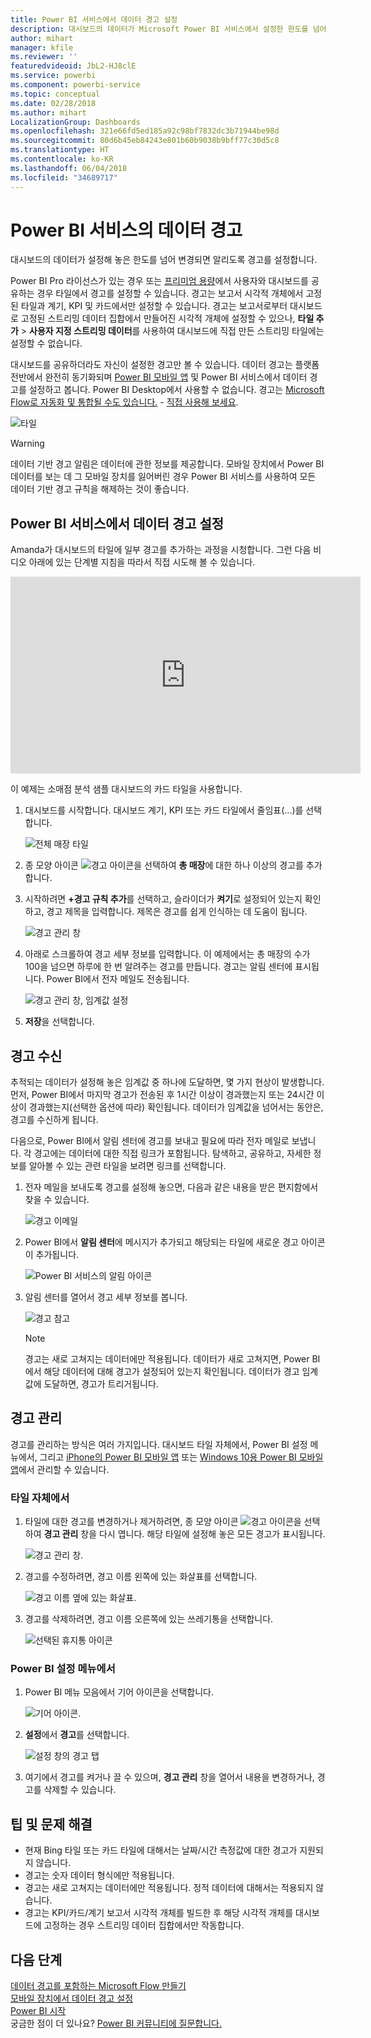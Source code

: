 ```yaml
---
title: Power BI 서비스에서 데이터 경고 설정
description: 대시보드의 데이터가 Microsoft Power BI 서비스에서 설정한 한도를 넘어 변경되면 알리도록 경고를 설정하는 방법을 알아봅니다.
author: mihart
manager: kfile
ms.reviewer: ''
featuredvideoid: JbL2-HJ8clE
ms.service: powerbi
ms.component: powerbi-service
ms.topic: conceptual
ms.date: 02/28/2018
ms.author: mihart
LocalizationGroup: Dashboards
ms.openlocfilehash: 321e66fd5ed185a92c98bf7832dc3b71944be98d
ms.sourcegitcommit: 80d6b45eb84243e801b60b9038b9bff77c30d5c8
ms.translationtype: HT
ms.contentlocale: ko-KR
ms.lasthandoff: 06/04/2018
ms.locfileid: "34689717"
---
```

# <a name="data-alerts-in-power-bi-service"></a>Power BI 서비스의 데이터 경고
대시보드의 데이터가 설정해 놓은 한도를 넘어 변경되면 알리도록 경고를 설정합니다. 

Power BI Pro 라이선스가 있는 경우 또는 [프리미엄 용량](service-premium.md)에서 사용자와 대시보드를 공유하는 경우 타일에서 경고를 설정할 수 있습니다. 경고는 보고서 시각적 개체에서 고정된 타일과 계기, KPI 및 카드에서만 설정할 수 있습니다. 경고는 보고서로부터 대시보드로 고정된 스트리밍 데이터 집합에서 만들어진 시각적 개체에 설정할 수 있으나, **타일 추가** > **사용자 지정 스트리밍 데이터**를 사용하여 대시보드에 직접 만든 스트리밍 타일에는 설정할 수 없습니다. 

대시보드를 공유하더라도 자신이 설정한 경고만 볼 수 있습니다. 데이터 경고는 플랫폼 전반에서 완전히 동기화되며 [Power BI 모바일 앱](mobile-set-data-alerts-in-the-mobile-apps.md) 및 Power BI 서비스에서 데이터 경고를 설정하고 봅니다. Power BI Desktop에서 사용할 수 없습니다. 경고는 [Microsoft Flow로 자동화 및 통합될 수도 있습니다.](https://flow.microsoft.com) - [직접 사용해 보세요](service-flow-integration.md).

![타일](media/service-set-data-alerts/powerbi-alert-types-new.png)

> [!WARNING]
> 데이터 기반 경고 알림은 데이터에 관한 정보를 제공합니다. 모바일 장치에서 Power BI 데이터를 보는 데 그 모바일 장치를 잃어버린 경우 Power BI 서비스를 사용하여 모든 데이터 기반 경고 규칙을 해제하는 것이 좋습니다.
> 
> 

## <a name="set-data-alerts-in-power-bi-service"></a>Power BI 서비스에서 데이터 경고 설정
Amanda가 대시보드의 타일에 일부 경고를 추가하는 과정을 시청합니다. 그런 다음 비디오 아래에 있는 단계별 지침을 따라서 직접 시도해 볼 수 있습니다.

<iframe width="560" height="315" src="https://www.youtube.com/embed/JbL2-HJ8clE" frameborder="0" allowfullscreen></iframe>

이 예제는 소매점 분석 샘플 대시보드의 카드 타일을 사용합니다.

1. 대시보드를 시작합니다. 대시보드 계기, KPI 또는 카드 타일에서 줄임표(...)를 선택합니다.
   
   ![전체 매장 타일](media/service-set-data-alerts/powerbi-card.png)
2. 종 모양 아이콘 ![경고 아이콘](media/service-set-data-alerts/power-bi-bell-icon.png)을 선택하여 **총 매장**에 대한 하나 이상의 경고를 추가합니다.
   
1. 시작하려면 **+경고 규칙 추가**를 선택하고, 슬라이더가 **켜기**로 설정되어 있는지 확인하고, 경고 제목을 입력합니다. 제목은 경고를 쉽게 인식하는 데 도움이 됩니다.
   
   ![경고 관리 창](media/service-set-data-alerts/powerbi-alert-title.png)
4. 아래로 스크롤하여 경고 세부 정보를 입력합니다.  이 예제에서는 총 매장의 수가 100을 넘으면 하루에 한 번 알려주는 경고를 만듭니다. 경고는 알림 센터에 표시됩니다. Power BI에서 전자 메일도 전송됩니다.
   
   ![경고 관리 창, 임계값 설정](media/service-set-data-alerts/power-bi-set-alert-details.png)
5. **저장**을 선택합니다.

## <a name="receiving-alerts"></a>경고 수신
추적되는 데이터가 설정해 놓은 임계값 중 하나에 도달하면, 몇 가지 현상이 발생합니다. 먼저, Power BI에서 마지막 경고가 전송된 후 1시간 이상이 경과했는지 또는 24시간 이상이 경과했는지(선택한 옵션에 따라) 확인됩니다. 데이터가 임계값을 넘어서는 동안은, 경고를 수신하게 됩니다.

다음으로, Power BI에서 알림 센터에 경고를 보내고 필요에 따라 전자 메일로 보냅니다. 각 경고에는 데이터에 대한 직접 링크가 포함됩니다. 탐색하고, 공유하고, 자세한 정보를 알아볼 수 있는 관련 타일을 보려면 링크를 선택합니다.  

1. 전자 메일을 보내도록 경고를 설정해 놓으면, 다음과 같은 내용을 받은 편지함에서 찾을 수 있습니다.
   
   ![경고 이메일](media/service-set-data-alerts/powerbi-alerts-email.png)
2. Power BI에서 **알림 센터**에 메시지가 추가되고 해당되는 타일에 새로운 경고 아이콘이 추가됩니다.
   
   ![Power BI 서비스의 알림 아이콘](media/service-set-data-alerts/powerbi-alert-notifications.png)
3. 알림 센터를 열어서 경고 세부 정보를 봅니다.
   
    ![경고 참고](media/service-set-data-alerts/powerbi-alert-notfication.png)
   
   > [!NOTE]
   > 경고는 새로 고쳐지는 데이터에만 적용됩니다. 데이터가 새로 고쳐지면, Power BI에서 해당 데이터에 대해 경고가 설정되어 있는지 확인됩니다. 데이터가 경고 임계값에 도달하면, 경고가 트리거됩니다.
   > 
   > 

## <a name="managing-alerts"></a>경고 관리
경고를 관리하는 방식은 여러 가지입니다. 대시보드 타일 자체에서, Power BI 설정 메뉴에서, 그리고 [ iPhone의 Power BI 모바일 앱](mobile-set-data-alerts-in-the-mobile-apps.md) 또는 [Windows 10용 Power BI 모바일 앱](mobile-set-data-alerts-in-the-mobile-apps.md)에서 관리할 수 있습니다.

### <a name="from-the-tile-itself"></a>타일 자체에서
1. 타일에 대한 경고를 변경하거나 제거하려면, 종 모양 아이콘 ![경고 아이콘](media/service-set-data-alerts/power-bi-bell-icon.png)을 선택하여 **경고 관리** 창을 다시 엽니다. 해당 타일에 설정해 놓은 모든 경고가 표시됩니다.
   
    ![경고 관리 창](media/service-set-data-alerts/powerbi-see-alerts.png).
2. 경고를 수정하려면, 경고 이름 왼쪽에 있는 화살표를 선택합니다.
   
    ![경고 이름 옆에 있는 화살표](media/service-set-data-alerts/powerbi-see-alerts-arrow.png).
3. 경고를 삭제하려면, 경고 이름 오른쪽에 있는 쓰레기통을 선택합니다.
   
      ![선택된 휴지통 아이콘](media/service-set-data-alerts/powerbi-see-alerts-delete.png)

### <a name="from-the-power-bi-settings-menu"></a>Power BI 설정 메뉴에서
1. Power BI 메뉴 모음에서 기어 아이콘을 선택합니다.
   
    ![기어 아이콘](media/service-set-data-alerts/powerbi-gear-icon.png).
2. **설정**에서 **경고**를 선택합니다.
   
    ![설정 창의 경고 탭](media/service-set-data-alerts/powerbi-alert-settings.png)
3. 여기에서 경고를 켜거나 끌 수 있으며, **경고 관리** 창을 열어서 내용을 변경하거나, 경고를 삭제할 수 있습니다.

## <a name="tips-and-troubleshooting"></a>팁 및 문제 해결
* 현재 Bing 타일 또는 카드 타일에 대해서는 날짜/시간 측정값에 대한 경고가 지원되지 않습니다.
* 경고는 숫자 데이터 형식에만 적용됩니다.
* 경고는 새로 고쳐지는 데이터에만 적용됩니다. 정적 데이터에 대해서는 적용되지 않습니다.
* 경고는 KPI/카드/계기 보고서 시각적 개체를 빌드한 후 해당 시각적 개체를 대시보드에 고정하는 경우 스트리밍 데이터 집합에서만 작동합니다.

## <a name="next-steps"></a>다음 단계
[데이터 경고를 포함하는 Microsoft Flow 만들기](service-flow-integration.md)    
[모바일 장치에서 데이터 경고 설정](mobile-set-data-alerts-in-the-mobile-apps.md)    
[Power BI 시작](service-get-started.md)    
궁금한 점이 더 있나요? [Power BI 커뮤니티에 질문합니다.](http://community.powerbi.com/)

